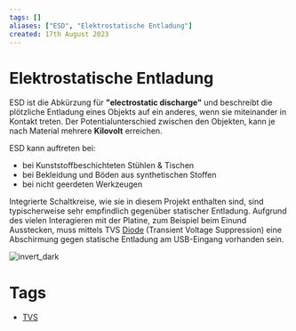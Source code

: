 ```yaml
---
tags: []
aliases: ["ESD", "Elektrostatische Entladung"]
created: 17th August 2023
---
```


# Elektrostatische Entladung

ESD ist die Abkürzung für **"electrostatic discharge"** und beschreibt die plötzliche Entladung eines Objekts auf ein anderes, wenn sie miteinander in Kontakt treten. Der Potentialunterschied zwischen den Objekten, kann je nach Material mehrere **Kilovolt** erreichen.

ESD kann auftreten bei:
- bei Kunststoffbeschichteten Stühlen & Tischen
- bei Bekleidung und Böden aus synthetischen Stoffen
- bei nicht geerdeten Werkzeugen

Integrierte Schaltkreise, wie sie in diesem Projekt enthalten sind, sind typischerweise sehr empfindlich gegenüber statischer Entladung. Aufgrund des vielen Interagieren mit der Platine, zum Beispiel beim Einund Ausstecken, muss mittels TVS [Diode](Halbleiter/Diode.md) (Transient Voltage Suppression) eine Abschirmung gegen statische Entladung am USB-Eingang vorhanden sein.

![invert_dark](../Digitaltechnik/assets/ESD-Connector.png)

# Tags

- [TVS](Halbleiter/TVS-Diode.md)